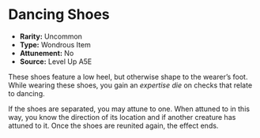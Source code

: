 
# Dancing Shoes

* **Rarity:** Uncommon
* **Type:** Wondrous Item
* **Attunement:** No
* **Source:** Level Up A5E


These shoes feature a low heel, but otherwise shape to the wearer’s foot. While wearing these shoes, you gain an _expertise die_  on checks that relate to dancing.

If the shoes are separated, you may attune to one. When attuned to in this way, you know the direction of its location and if another creature has attuned to it. Once the shoes are reunited again, the effect ends.
